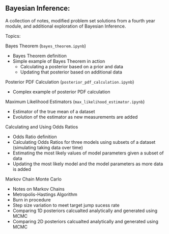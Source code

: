 ## Bayesian Inference:

A collection of notes, modified problem set solutions from a fourth year module, and additional exploration of Bayesian Inference.

Topics:

Bayes Theorem (```bayes_theorem.ipynb```)
- Bayes Theorem definition
- Simple example of Bayes Theorem in action
    - Calculating a posterior based on a prior and data
    - Updating that posterior based on additional data
        
Posterior PDF Calculation (```posterior_pdf_calculation.ipynb```)
- Complex example of posterior PDF calculation

Maximum Likelihood Estimators (```max_likelihood_estimator.ipynb```)
- Estimator of the true mean of a dataset
- Evolution of the estimator as new measurements are added
    
Calculating and Using Odds Ratios
- Odds Ratio definition
- Calculating Odds Ratios for three models using subsets of a dataset (simulating taking data over time)
- Estimating the most likely values of model parameters given a subset of data
- Updating the most likely model and the model parameters as more data is added

Markov Chain Monte Carlo
- Notes on Markov Chains
- Metropolis-Hastings Algorithm
- Burn in procedure
- Step size variation to meet target jump sucess rate
- Comparing 1D posteriors calcualted analytically and generated using MCMC
- Comparing 2D posteriors calcualted analytically and generated using MCMC